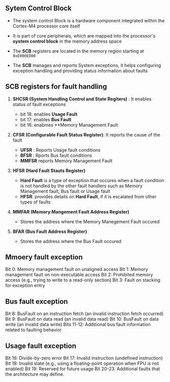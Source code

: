 ## Sytem Control Block 
- The system control Block is a hardware component integrated within the Cortex-M4 processor core itself

- It is part of core peripherals, which are mapped into the processor's **system control block** in the memory address space 

- The **SCB** registers are located in the memory region starting at `0xE000ED00`

- The **SCB** manages and reports System exceptions, it helps configuring exception handling and providing status information about faults

## SCB registers for fault handling 

1. **SHCSR (System Handling Control and State Regiters)** : It enables status of fault exceptions 
    - bit 18: enables **Usage Fault**
    - bit 17: enables **Bus Fault**
    - bit 16: enabmes **Memory Management Fault

2. **CFSR (Configurable Fault Status Register)**: It reports the cause of the fault 
    - **UFSR** : Reports Usage fault conditions  
    - **BFSR** : Rports Bus fault conditions 
    - **MMFSR** reports Memory Management Fault

3. **HFSR (Hard Fault Stauts Register)**
    - **Hard Fault** is a type of exception that occures when a fault condition is not handled by the other fault handlers such as Memory Management fault, Bus fault or Usage fault 
    - **HFSR**: provides details on **Hard Fault**, if it is escalated from other types of faults 

4. **MMFAR (Memory Mangement Fault Address Register)**
    - Stores the address where the Memory Manegement Fault occured 

5. **BFAR (Bus Fault Address Register)**
    - Stores the address where the Bus Fault occured   



## Mmoery fault exception 
Bit 0: Memory management fault on unaligned access
Bit 1: Memory management fault on non-executable access
Bit 2: Prohibited memory access (e.g., trying to write to a read-only section)
Bit 3: Fault on stacking for exception entry

## Bus fault exception 
Bit 8: BusFault on an instruction fetch (an invalid instruction fetch occurred)
Bit 9: BusFault on data read (an invalid data read)
Bit 10: BusFault on data write (an invalid data write)
Bits 11-12: Additional bus fault information related to faulting behavior


## Usage fault exception 
Bit 16: Divide-by-zero error
Bit 17: Invalid instruction (undefined instruction)
Bit 18: Invalid state (e.g., using a floating-point operation when FPU is not enabled)
Bit 19: Reserved for future usage
Bit 20-23: Additional faults that the architecture may define.
